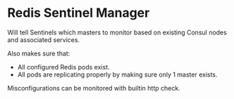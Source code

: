 # Redis Sentinel Manager

Will tell Sentinels which masters to monitor based on existing Consul nodes and associated services.

Also makes sure that:

* All configured Redis pods exist.
* All pods are replicating properly by making sure only 1 master exists.

Misconfigurations can be monitored with builtin http check.
